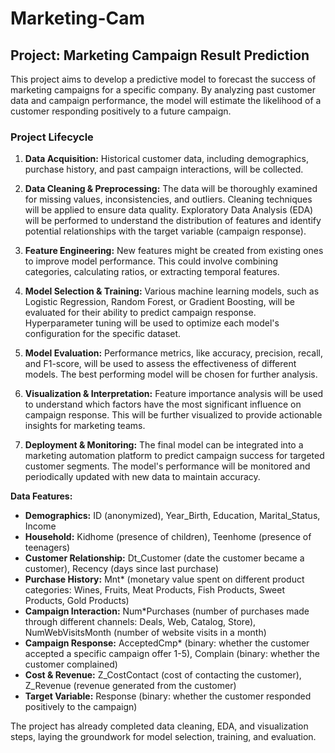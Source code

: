 # Marketing-Cam

## Project: Marketing Campaign Result Prediction

This project aims to develop a predictive model to forecast the success of marketing campaigns for a specific company. By analyzing past customer data and campaign performance, the model will estimate the likelihood of a customer responding positively to a future campaign.

### Project Lifecycle

1. **Data Acquisition:** Historical customer data, including demographics, purchase history, and past campaign interactions, will be collected.

2. **Data Cleaning & Preprocessing:** The data will be thoroughly examined for missing values, inconsistencies, and outliers. Cleaning techniques will be applied to ensure data quality. Exploratory Data Analysis (EDA) will be performed to understand the distribution of features and identify potential relationships with the target variable (campaign response).

3. **Feature Engineering:** New features might be created from existing ones to improve model performance. This could involve combining categories, calculating ratios, or extracting temporal features.

4. **Model Selection & Training:** Various machine learning models, such as Logistic Regression, Random Forest, or Gradient Boosting, will be evaluated for their ability to predict campaign response. Hyperparameter tuning will be used to optimize each model's configuration for the specific dataset.

5. **Model Evaluation:** Performance metrics, like accuracy, precision, recall, and F1-score, will be used to assess the effectiveness of different models. The best performing model will be chosen for further analysis.

6. **Visualization & Interpretation:** Feature importance analysis will be used to understand which factors have the most significant influence on campaign response. This will be further visualized to provide actionable insights for marketing teams.

7. **Deployment & Monitoring:** The final model can be integrated into a marketing automation platform to predict campaign success for targeted customer segments. The model's performance will be monitored and periodically updated with new data to maintain accuracy.


**Data Features:**

- **Demographics:**  ID (anonymized), Year_Birth, Education, Marital_Status, Income
- **Household:** Kidhome (presence of children), Teenhome (presence of teenagers)
- **Customer Relationship:** Dt_Customer (date the customer became a customer), Recency (days since last purchase)
- **Purchase History:** Mnt* (monetary value spent on different product categories: Wines, Fruits, Meat Products, Fish Products, Sweet Products, Gold Products)
- **Campaign Interaction:** Num*Purchases (number of purchases made through different channels: Deals, Web, Catalog, Store), NumWebVisitsMonth (number of website visits in a month)
- **Campaign Response:** AcceptedCmp* (binary: whether the customer accepted a specific campaign offer 1-5), Complain (binary: whether the customer complained)
- **Cost & Revenue:** Z_CostContact (cost of contacting the customer), Z_Revenue (revenue generated from the customer)
- **Target Variable:** Response (binary: whether the customer responded positively to the campaign)

The project has already completed data cleaning, EDA, and visualization steps, laying the groundwork for model selection, training, and evaluation. 
